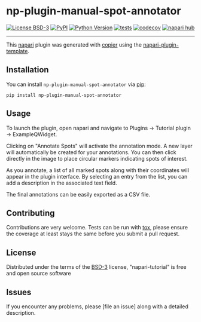# np-plugin-manual-spot-annotator

[![License BSD-3](https://img.shields.io/pypi/l/napari-tutorial.svg?color=green)](https://github.com/janniswi00/napari-tutorial/raw/main/LICENSE)
[![PyPI](https://img.shields.io/pypi/v/napari-tutorial.svg?color=green)](https://pypi.org/project/napari-tutorial)
[![Python Version](https://img.shields.io/pypi/pyversions/napari-tutorial.svg?color=green)](https://python.org)
[![tests](https://github.com/janniswi00/napari-tutorial/workflows/tests/badge.svg)](https://github.com/janniswi00/napari-tutorial/actions)
[![codecov](https://codecov.io/gh/janniswi00/napari-tutorial/branch/main/graph/badge.svg)](https://codecov.io/gh/janniswi00/napari-tutorial)
[![napari hub](https://img.shields.io/endpoint?url=https://api.napari-hub.org/shields/napari-tutorial)](https://napari-hub.org/plugins/napari-tutorial)

----------------------------------

This [napari] plugin was generated with [copier] using the [napari-plugin-template].

<!--
Don't miss the full getting started guide to set up your new package:
https://github.com/napari/napari-plugin-template#getting-started

and review the napari docs for plugin developers:
https://napari.org/stable/plugins/index.html
-->

## Installation

You can install `np-plugin-manual-spot-annotator` via [pip]:

    pip install np-plugin-manual-spot-annotator

## Usage
To launch the plugin, open napari and navigate to Plugins → Tutorial plugin → ExampleQWidget.

Clicking on "Annotate Spots" will activate the annotation mode. A new layer will automatically be created for your annotations. You can then click directly in the image to place circular markers indicating spots of interest.

As you annotate, a list of all marked spots along with their coordinates will appear in the plugin interface. By selecting an entry from the list, you can add a description in the associated text field.

The final annotations can be easily exported as a CSV file.


## Contributing

Contributions are very welcome. Tests can be run with [tox], please ensure
the coverage at least stays the same before you submit a pull request.

## License

Distributed under the terms of the [BSD-3] license,
"napari-tutorial" is free and open source software

## Issues

If you encounter any problems, please [file an issue] along with a detailed description.

[napari]: https://github.com/napari/napari
[copier]: https://copier.readthedocs.io/en/stable/
[@napari]: https://github.com/napari
[MIT]: http://opensource.org/licenses/MIT
[BSD-3]: http://opensource.org/licenses/BSD-3-Clause
[GNU GPL v3.0]: http://www.gnu.org/licenses/gpl-3.0.txt
[GNU LGPL v3.0]: http://www.gnu.org/licenses/lgpl-3.0.txt
[Apache Software License 2.0]: http://www.apache.org/licenses/LICENSE-2.0
[Mozilla Public License 2.0]: https://www.mozilla.org/media/MPL/2.0/index.txt
[napari-plugin-template]: https://github.com/napari/napari-plugin-template

[napari]: https://github.com/napari/napari
[tox]: https://tox.readthedocs.io/en/latest/
[pip]: https://pypi.org/project/pip/
[PyPI]: https://pypi.org/
